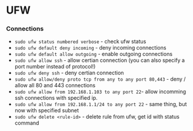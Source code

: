 # UFW

### Connections
- `sudo ufw status numbered verbose` - check ufw status
- `sudo ufw default deny incoming` - deny incoming connections
- `sudo ufw default allow outgoing` - enable outgoing connections
- `sudo ufw allow ssh` - allow certian connection (you can also specify a port number instead of protocol!)
- `sudo ufw deny ssh` - deny certian connection
- `sudo ufw allow/deny proto tcp from any to any port 80,443` - deny / allow all 80 and 443 connections
- `sudo ufw allow from 192.168.1.103 to any port 22`- allow incomming ssh connections with specified ip. 
- `sudo ufw allow from 192.168.1.1/24 to any port 22` - same thing, but now with specified subnet
- `sudo ufw delete <rule-id>` - delete rule from ufw, get id with status command
